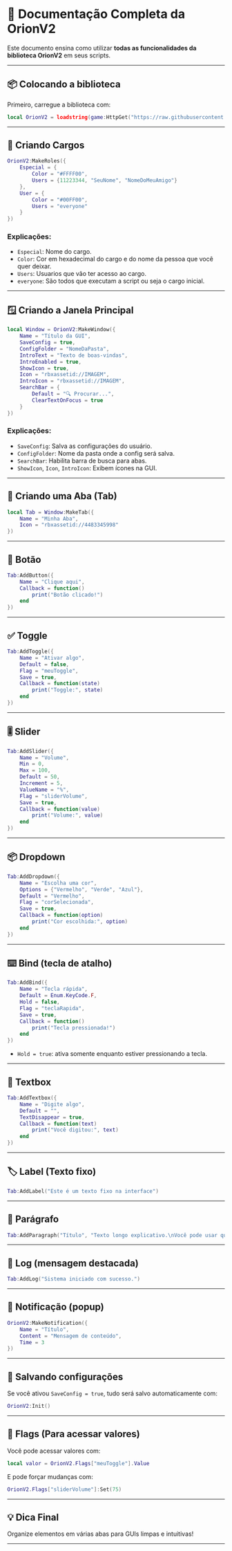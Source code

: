 # 📘 Documentação Completa da OrionV2

Este documento ensina como utilizar **todas as funcionalidades da biblioteca OrionV2** em seus scripts.

---

## 📦 Colocando a biblioteca

Primeiro, carregue a biblioteca com:

```lua
local OrionV2 = loadstring(game:HttpGet("https://raw.githubusercontent.com/ServerSad/UiLib/refs/heads/main/Lib/uilib.lua"))()
```

---

## 👤 Criando Cargos

```lua
OrionV2:MakeRoles({
	Especial = {
		Color = "#FFFF00",
		Users = {11223344, "SeuNome", "NomeDoMeuAmigo"}
	},
	User = {
		Color = "#00FF00",
		Users = "everyone"
	}
})
```
### Explicações:
- `Especial`: Nome do cargo.
- `Color`: Cor em hexadecimal do cargo e do nome da pessoa que você quer deixar.
- `Users`: Usuarios que vão ter acesso ao cargo.
- `everyone`: São todos que executam a script ou seja o cargo inicial.

---

## 🪟 Criando a Janela Principal

```lua
local Window = OrionV2:MakeWindow({
	Name = "Título da GUI",
	SaveConfig = true,
	ConfigFolder = "NomeDaPasta",
	IntroText = "Texto de boas-vindas",
	IntroEnabled = true,
	ShowIcon = true,
	Icon = "rbxassetid://IMAGEM",
	IntroIcon = "rbxassetid://IMAGEM",
	SearchBar = {
		Default = "🔍 Procurar...",
		ClearTextOnFocus = true
	}
})
```

### Explicações:
- `SaveConfig`: Salva as configurações do usuário.
- `ConfigFolder`: Nome da pasta onde a config será salva.
- `SearchBar`: Habilita barra de busca para abas.
- `ShowIcon`, `Icon`, `IntroIcon`: Exibem ícones na GUI.

---

## 🧩 Criando uma Aba (Tab)

```lua
local Tab = Window:MakeTab({
	Name = "Minha Aba",
	Icon = "rbxassetid://4483345998"
})
```

---

## 🔘 Botão

```lua
Tab:AddButton({
	Name = "Clique aqui",
	Callback = function()
		print("Botão clicado!")
	end
})
```

---

## ✅ Toggle

```lua
Tab:AddToggle({
	Name = "Ativar algo",
	Default = false,
	Flag = "meuToggle",
	Save = true,
	Callback = function(state)
		print("Toggle:", state)
	end
})
```

---

## 🎚️ Slider

```lua
Tab:AddSlider({
	Name = "Volume",
	Min = 0,
	Max = 100,
	Default = 50,
	Increment = 5,
	ValueName = "%",
	Flag = "sliderVolume",
	Save = true,
	Callback = function(value)
		print("Volume:", value)
	end
})
```

---

## 📦 Dropdown

```lua
Tab:AddDropdown({
	Name = "Escolha uma cor",
	Options = {"Vermelho", "Verde", "Azul"},
	Default = "Vermelho",
	Flag = "corSelecionada",
	Save = true,
	Callback = function(option)
		print("Cor escolhida:", option)
	end
})
```

---

## ⌨️ Bind (tecla de atalho)

```lua
Tab:AddBind({
	Name = "Tecla rápida",
	Default = Enum.KeyCode.F,
	Hold = false,
	Flag = "teclaRapida",
	Save = true,
	Callback = function()
		print("Tecla pressionada!")
	end
})
```

- `Hold = true`: ativa somente enquanto estiver pressionando a tecla.

---

## 📝 Textbox

```lua
Tab:AddTextbox({
	Name = "Digite algo",
	Default = "",
	TextDisappear = true,
	Callback = function(text)
		print("Você digitou:", text)
	end
})
```

---

## 🏷️ Label (Texto fixo)

```lua
Tab:AddLabel("Este é um texto fixo na interface")
```

---

## 📄 Parágrafo

```lua
Tab:AddParagraph("Título", "Texto longo explicativo.\nVocê pode usar quebras de linha.")
```

---

## 📃 Log (mensagem destacada)

```lua
Tab:AddLog("Sistema iniciado com sucesso.")
```

---

## 🔔 Notificação (popup)

```lua
OrionV2:MakeNotification({
	Name = "Título",
	Content = "Mensagem de conteúdo",
	Time = 3
})
```

---

## 💾 Salvando configurações

Se você ativou `SaveConfig = true`, tudo será salvo automaticamente com:

```lua
OrionV2:Init()
```

---

## 🧪 Flags (Para acessar valores)

Você pode acessar valores com:

```lua
local valor = OrionV2.Flags["meuToggle"].Value
```

E pode forçar mudanças com:

```lua
OrionV2.Flags["sliderVolume"]:Set(75)
```

---

## 💡 Dica Final

Organize elementos em várias abas para GUIs limpas e intuitivas!

---
